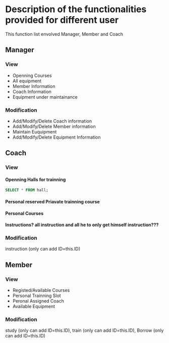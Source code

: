 # Description of the functionalities provided for different user
This function list envolved Manager, Member and Coach

## Manager

### View
- Openning Courses
- All equipment
- Member Information
- Coach Information
- Equipment under maintainance

### Modification
- Add/Modify/Delete Coach information
- Add/Modify/Delete Member information
- Maintain Euquipment
- Add/Modify/Delete Equipment Information

## Coach

### View
#### Openning Halls for trainning
```sql
SELECT * FROM hall;
```
#### Personal reserved Priavate trainning course
#### Personal Courses
#### Instructions? all instruction and all he to only get himself instruction???

### Modification

instruction (only can add ID=this.ID)

## Member

### View
- Registed/Available Courses
- Personal Trainning Slot
- Peronal Assigned Coach
- Available Equipment

### Modification

study (only can add ID=this.ID), train (only can add ID=this.ID), Borrow (only can add ID=this.ID)
